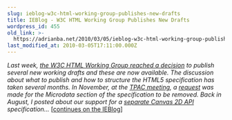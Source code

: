 ```yaml
---
slug: ieblog-w3c-html-working-group-publishes-new-drafts
title: IEBlog - W3C HTML Working Group Publishes New Drafts
wordpress_id: 455
old_link: >-
  https://adrianba.net/2010/03/05/ieblog-w3c-html-working-group-publishes-new-drafts/
last_modified_at: 2010-03-05T17:11:00.000Z
---
```


_Last week, _[_the W3C HTML Working Group reached a decision_](http://lists.w3.org/Archives/Public/public-html/2010Feb/0851.html)_ to publish several new working drafts and these are now available. The discussion about what to publish and how to structure the HTML5 specification has taken several months. In November, at the _[_TPAC meeting_](http://blogs.msdn.com/ie/archive/2009/11/02/participating-at-w3c-s-tpac-2009.aspx)_, a _[_request_](http://www.w3.org/Bugs/Public/show_bug.cgi?id=8220)_ was made for the Microdata section of the specification to be removed. Back in August, I posted about our support for a _[_separate Canvas 2D API_](http://lists.w3.org/Archives/Public/public-html/2009Aug/0628.html)_ specification…_ [[continues on the IEBlog](http://blogs.msdn.com/b/ie/archive/2010/03/05/w3c-html-working-group-publishes-new-drafts.aspx)]     
